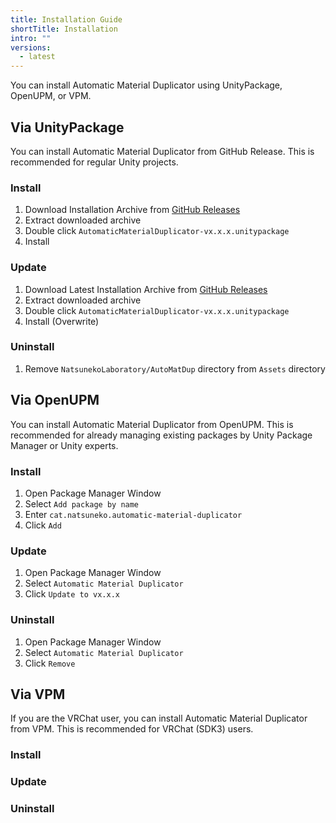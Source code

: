 ```yaml
---
title: Installation Guide
shortTitle: Installation
intro: ""
versions:
  - latest
---
```


You can install Automatic Material Duplicator using UnityPackage, OpenUPM, or VPM.

## Via UnityPackage

You can install Automatic Material Duplicator from GitHub Release.
This is recommended for regular Unity projects.

### Install

1. Download Installation Archive from [GitHub Releases](https://github.com/natsuneko-laboratory/automatic-material-duplicator/releases)
2. Extract downloaded archive
3. Double click `AutomaticMaterialDuplicator-vx.x.x.unitypackage`
4. Install

### Update

1. Download Latest Installation Archive from [GitHub Releases](https://github.com/natsuneko-laboratory/automatic-material-duplicator/releases)
2. Extract downloaded archive
3. Double click `AutomaticMaterialDuplicator-vx.x.x.unitypackage`
4. Install (Overwrite)

### Uninstall

1. Remove `NatsunekoLaboratory/AutoMatDup` directory from `Assets` directory

## Via OpenUPM

You can install Automatic Material Duplicator from OpenUPM.
This is recommended for already managing existing packages by Unity Package Manager or Unity experts.

### Install

1. Open Package Manager Window
1. Select `Add package by name`
1. Enter `cat.natsuneko.automatic-material-duplicator`
1. Click `Add`

### Update

1. Open Package Manager Window
2. Select `Automatic Material Duplicator`
3. Click `Update to vx.x.x`

### Uninstall

1. Open Package Manager Window
2. Select `Automatic Material Duplicator`
3. Click `Remove`

## Via VPM

If you are the VRChat user, you can install Automatic Material Duplicator from VPM. This is recommended for VRChat (SDK3) users.

### Install

### Update

### Uninstall
